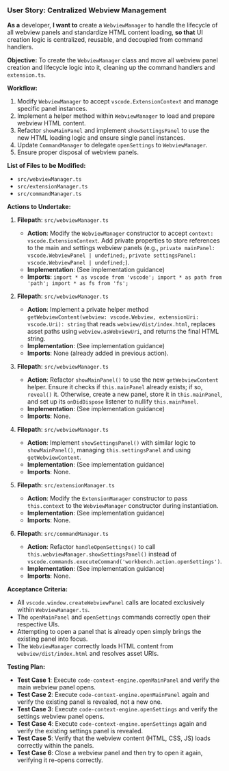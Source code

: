 ### User Story: Centralized Webview Management

**As a** developer,
**I want to** create a `WebviewManager` to handle the lifecycle of all webview panels and standardize HTML content loading,
**so that** UI creation logic is centralized, reusable, and decoupled from command handlers.

**Objective:** To create the `WebviewManager` class and move all webview panel creation and lifecycle logic into it, cleaning up the command handlers and `extension.ts`.

**Workflow:**
1.  Modify `WebviewManager` to accept `vscode.ExtensionContext` and manage specific panel instances.
2.  Implement a helper method within `WebviewManager` to load and prepare webview HTML content.
3.  Refactor `showMainPanel` and implement `showSettingsPanel` to use the new HTML loading logic and ensure single panel instances.
4.  Update `CommandManager` to delegate `openSettings` to `WebviewManager`.
5.  Ensure proper disposal of webview panels.

**List of Files to be Modified:**
-   `src/webviewManager.ts`
-   `src/extensionManager.ts`
-   `src/commandManager.ts`

**Actions to Undertake:**

1.  **Filepath**: `src/webviewManager.ts`
    -   **Action**: Modify the `WebviewManager` constructor to accept `context: vscode.ExtensionContext`. Add private properties to store references to the main and settings webview panels (e.g., `private mainPanel: vscode.WebviewPanel | undefined;`, `private settingsPanel: vscode.WebviewPanel | undefined;`).
    -   **Implementation**: (See implementation guidance)
    -   **Imports**: `import * as vscode from 'vscode'; import * as path from 'path'; import * as fs from 'fs';`

2.  **Filepath**: `src/webviewManager.ts`
    -   **Action**: Implement a private helper method `getWebviewContent(webview: vscode.Webview, extensionUri: vscode.Uri): string` that reads `webview/dist/index.html`, replaces asset paths using `webview.asWebviewUri`, and returns the final HTML string.
    -   **Implementation**: (See implementation guidance)
    -   **Imports**: None (already added in previous action).

3.  **Filepath**: `src/webviewManager.ts`
    -   **Action**: Refactor `showMainPanel()` to use the new `getWebviewContent` helper. Ensure it checks if `this.mainPanel` already exists; if so, `reveal()` it. Otherwise, create a new panel, store it in `this.mainPanel`, and set up its `onDidDispose` listener to nullify `this.mainPanel`.
    -   **Implementation**: (See implementation guidance)
    -   **Imports**: None.

4.  **Filepath**: `src/webviewManager.ts`
    -   **Action**: Implement `showSettingsPanel()` with similar logic to `showMainPanel()`, managing `this.settingsPanel` and using `getWebviewContent`.
    -   **Implementation**: (See implementation guidance)
    -   **Imports**: None.

5.  **Filepath**: `src/extensionManager.ts`
    -   **Action**: Modify the `ExtensionManager` constructor to pass `this.context` to the `WebviewManager` constructor during instantiation.
    -   **Implementation**: (See implementation guidance)
    -   **Imports**: None.

6.  **Filepath**: `src/commandManager.ts`
    -   **Action**: Refactor `handleOpenSettings()` to call `this.webviewManager.showSettingsPanel()` instead of `vscode.commands.executeCommand('workbench.action.openSettings')`.
    -   **Implementation**: (See implementation guidance)
    -   **Imports**: None.

**Acceptance Criteria:**
-   All `vscode.window.createWebviewPanel` calls are located exclusively within `WebviewManager.ts`.
-   The `openMainPanel` and `openSettings` commands correctly open their respective UIs.
-   Attempting to open a panel that is already open simply brings the existing panel into focus.
-   The `WebviewManager` correctly loads HTML content from `webview/dist/index.html` and resolves asset URIs.

**Testing Plan:**
-   **Test Case 1**: Execute `code-context-engine.openMainPanel` and verify the main webview panel opens.
-   **Test Case 2**: Execute `code-context-engine.openMainPanel` again and verify the existing panel is revealed, not a new one.
-   **Test Case 3**: Execute `code-context-engine.openSettings` and verify the settings webview panel opens.
-   **Test Case 4**: Execute `code-context-engine.openSettings` again and verify the existing settings panel is revealed.
-   **Test Case 5**: Verify that the webview content (HTML, CSS, JS) loads correctly within the panels.
-   **Test Case 6**: Close a webview panel and then try to open it again, verifying it re-opens correctly.
